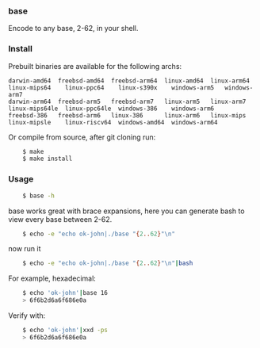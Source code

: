 ### base

Encode to any base, 2-62, in your shell.


### Install

Prebuilt binaries are available for the following archs:

```
darwin-amd64  freebsd-amd64  freebsd-arm64  linux-amd64  linux-arm64  linux-mips64    linux-ppc64    linux-s390x    windows-arm5   windows-arm7
darwin-arm64  freebsd-arm5   freebsd-arm7   linux-arm5   linux-arm7   linux-mips64le  linux-ppc64le  windows-386    windows-arm6
freebsd-386   freebsd-arm6   linux-386      linux-arm6   linux-mips   linux-mipsle    linux-riscv64  windows-amd64  windows-arm64
```

Or compile from source, after git cloning run:

```bash
    $ make
    $ make install
```

### Usage

```bash
    $ base -h
```

base works great with brace expansions, here you can
generate bash to view every base between 2-62.

```bash
    $ echo -e "echo ok-john|./base "{2..62}"\n"
```

now run it

```bash
    $ echo -e "echo ok-john|./base "{2..62}"\n"|bash
```

For example, hexadecimal:

```bash
    $ echo 'ok-john'|base 16
    > 6f6b2d6a6f686e0a
```

Verify with:

```bash
    $ echo 'ok-john'|xxd -ps
    > 6f6b2d6a6f686e0a
```

